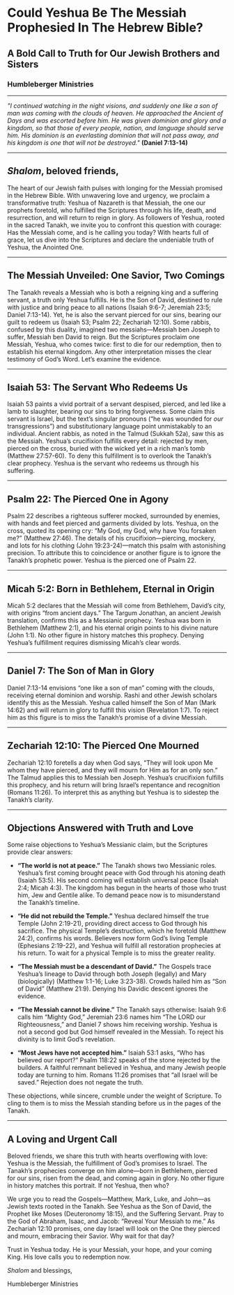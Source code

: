 # Could Yeshua Be The Messiah Prophesied In The Hebrew Bible?

## A Bold Call to Truth for Our Jewish Brothers and Sisters

### Humbleberger Ministries

---

_"I continued watching in the night visions, and suddenly one like a son of man was coming with the clouds of heaven. He approached the Ancient of Days and was escorted before him. He was given dominion and glory and a kingdom, so that those of every people, nation, and language should serve him. His dominion is an everlasting dominion that will not pass away, and his kingdom is one that will not be destroyed."_
**(Daniel 7:13-14)**

---

## _Shalom_, beloved friends,

The heart of our Jewish faith pulses with longing for the Messiah promised in the Hebrew Bible. With unwavering love and urgency, we proclaim a transformative truth: Yeshua of Nazareth is that Messiah, the one our prophets foretold, who fulfilled the Scriptures through his life, death, and resurrection, and will return to reign in glory. As followers of Yeshua, rooted in the sacred Tanakh, we invite you to confront this question with courage: Has the Messiah come, and is he calling you today? With hearts full of grace, let us dive into the Scriptures and declare the undeniable truth of Yeshua, the Anointed One.

---

## The Messiah Unveiled: One Savior, Two Comings

The Tanakh reveals a Messiah who is both a reigning king and a suffering servant, a truth only Yeshua fulfills. He is the Son of David, destined to rule with justice and bring peace to all nations (Isaiah 9:6-7; Jeremiah 23:5; Daniel 7:13-14). Yet, he is also the servant pierced for our sins, bearing our guilt to redeem us (Isaiah 53; Psalm 22; Zechariah 12:10). Some rabbis, confused by this duality, imagined two messiahs—Messiah ben Joseph to suffer, Messiah ben David to reign. But the Scriptures proclaim one Messiah, Yeshua, who comes twice: first to die for our redemption, then to establish his eternal kingdom. Any other interpretation misses the clear testimony of God’s Word. Let’s examine the evidence.

---

## Isaiah 53: The Servant Who Redeems Us

Isaiah 53 paints a vivid portrait of a servant despised, pierced, and led like a lamb to slaughter, bearing our sins to bring forgiveness. Some claim this servant is Israel, but the text’s singular pronouns (“he was wounded for _our_ transgressions”) and substitutionary language point unmistakably to an individual. Ancient rabbis, as noted in the Talmud (Sukkah 52a), saw this as the Messiah. Yeshua’s crucifixion fulfills every detail: rejected by men, pierced on the cross, buried with the wicked yet in a rich man’s tomb (Matthew 27:57-60). To deny this fulfillment is to overlook the Tanakh’s clear prophecy. Yeshua is the servant who redeems us through his suffering.

---

## Psalm 22: The Pierced One in Agony

Psalm 22 describes a righteous sufferer mocked, surrounded by enemies, with hands and feet pierced and garments divided by lots. Yeshua, on the cross, quoted its opening cry: “My God, my God, why have You forsaken me?” (Matthew 27:46). The details of his crucifixion—piercing, mockery, and lots for his clothing (John 19:23-24)—match this psalm with astonishing precision. To attribute this to coincidence or another figure is to ignore the Tanakh’s prophetic power. Yeshua is the pierced one of Psalm 22.

---

## Micah 5:2: Born in Bethlehem, Eternal in Origin

Micah 5:2 declares that the Messiah will come from Bethlehem, David’s city, with origins “from ancient days.” The Targum Jonathan, an ancient Jewish translation, confirms this as a Messianic prophecy. Yeshua was born in Bethlehem (Matthew 2:1), and his eternal origin points to his divine nature (John 1:1). No other figure in history matches this prophecy. Denying Yeshua’s fulfillment requires dismissing Micah’s clear words.

---

## Daniel 7: The Son of Man in Glory

Daniel 7:13-14 envisions “one like a son of man” coming with the clouds, receiving eternal dominion and worship. Rashi and other Jewish scholars identify this as the Messiah. Yeshua called himself the Son of Man (Mark 14:62) and will return in glory to fulfill this vision (Revelation 1:7). To reject him as this figure is to miss the Tanakh’s promise of a divine Messiah.

---

## Zechariah 12:10: The Pierced One Mourned

Zechariah 12:10 foretells a day when God says, “They will look upon Me whom they have pierced, and they will mourn for Him as for an only son.” The Talmud applies this to Messiah ben Joseph. Yeshua’s crucifixion fulfills this prophecy, and his return will bring Israel’s repentance and recognition (Romans 11:26). To interpret this as anything but Yeshua is to sidestep the Tanakh’s clarity.

---

## Objections Answered with Truth and Love

Some raise objections to Yeshua’s Messianic claim, but the Scriptures provide clear answers:

- **“The world is not at peace.”** The Tanakh shows two Messianic roles. Yeshua’s first coming brought peace with God through his atoning death (Isaiah 53:5). His second coming will establish universal peace (Isaiah 2:4; Micah 4:3). The kingdom has begun in the hearts of those who trust him, Jew and Gentile alike. To demand peace now is to misunderstand the Tanakh’s timeline.
- **“He did not rebuild the Temple.”** Yeshua declared himself the true Temple (John 2:19-21), providing direct access to God through his sacrifice. The physical Temple’s destruction, which he foretold (Matthew 24:2), confirms his words. Believers now form God’s living Temple (Ephesians 2:19-22), and Yeshua will fulfill all restoration prophecies at his return. To wait for a physical Temple is to miss the greater reality.

- **“The Messiah must be a descendant of David.”** The Gospels trace Yeshua’s lineage to David through both Joseph (legally) and Mary (biologically) (Matthew 1:1-16; Luke 3:23-38). Crowds hailed him as “Son of David” (Matthew 21:9). Denying his Davidic descent ignores the evidence.

- **“The Messiah cannot be divine.”** The Tanakh says otherwise: Isaiah 9:6 calls him “Mighty God,” Jeremiah 23:6 names him “The LORD our Righteousness,” and Daniel 7 shows him receiving worship. Yeshua is not a second god but God himself revealed in the Messiah. To reject his divinity is to limit God’s revelation.

- **“Most Jews have not accepted him.”** Isaiah 53:1 asks, “Who has believed our report?” Psalm 118:22 speaks of the stone rejected by the builders. A faithful remnant believed in Yeshua, and many Jewish people today are turning to him. Romans 11:26 promises that “all Israel will be saved.” Rejection does not negate the truth.

These objections, while sincere, crumble under the weight of Scripture. To cling to them is to miss the Messiah standing before us in the pages of the Tanakh.

---

## A Loving and Urgent Call

Beloved friends, we share this truth with hearts overflowing with love: Yeshua is the Messiah, the fulfillment of God’s promises to Israel. The Tanakh’s prophecies converge on him alone—born in Bethlehem, pierced for our sins, risen from the dead, and coming again in glory. No other figure in history matches this portrait. If not Yeshua, then who?

We urge you to read the Gospels—Matthew, Mark, Luke, and John—as Jewish texts rooted in the Tanakh. See Yeshua as the Son of David, the Prophet like Moses (Deuteronomy 18:15), and the Suffering Servant. Pray to the God of Abraham, Isaac, and Jacob: “Reveal Your Messiah to me.” As Zechariah 12:10 promises, one day Israel will look on the One they pierced and mourn, embracing their Savior. Why wait for that day?

Trust in Yeshua today. He is your Messiah, your hope, and your coming King. His love calls you to redemption now.

_Shalom_ and blessings,

Humbleberger Ministries
